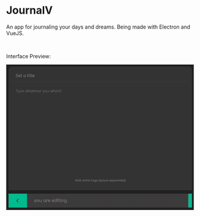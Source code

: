 # JournalV

An app for journaling your days and dreams. Being made with Electron and VueJS.

<br />

Interface Preview:

![A look at JournalV](journalv.gif)
